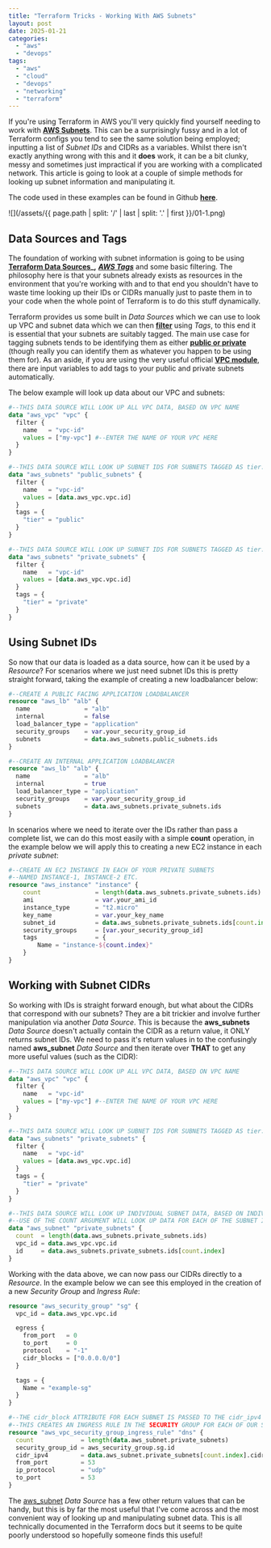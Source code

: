 ```yaml
---
title: "Terraform Tricks - Working With AWS Subnets"
layout: post
date: 2025-01-21
categories: 
  - "aws"
  - "devops"
tags: 
  - "aws"
  - "cloud"
  - "devops"
  - "networking"
  - "terraform"
---
```


If you're using Terraform in AWS you'll very quickly find yourself needing to work with **[AWS Subnets](https://docs.aws.amazon.com/vpc/latest/userguide/configure-subnets.html)**. This can be a surprisingly fussy and in a lot of Terraform configs you tend to see the same solution being employed; inputting a list of _Subnet IDs_ and CIDRs as a variables. Whilst there isn't exactly anything wrong with this and it **does** work, it can be a bit clunky, messy and sometimes just impractical if you are working with a complicated network. This article is going to look at a couple of simple methods for looking up subnet information and manipulating it.

The code used in these examples can be found in Github **[here](https://github.com/tinfoilcipher/blogexamples/tree/main/aws-subnet-data-sources)**.

![](/assets/{{ page.path | split: '/' | last | split: '.' | first }}/01-1.png)

## Data Sources and Tags

The foundation of working with subnet information is going to be using **[Terraform Data Sources](https://developer.hashicorp.com/terraform/language/data-sources)_,** **[_AWS Tags_](https://docs.aws.amazon.com/whitepapers/latest/tagging-best-practices/what-are-tags.html)** and some basic filtering. The philosophy here is that your subnets already exists as resources in the environment that you're working with and to that end you shouldn't have to waste time looking up their IDs or CIDRs manually just to paste them in to your code when the whole point of Terraform is to do this stuff dynamically.

Terraform provides us some built in _Data Sources_ which we can use to look up VPC and subnet data which we can then **[filter](https://registry.terraform.io/providers/fortinetdev/fortios/latest/docs/guides/fgt_filter)** using _Tags_, to this end it is essential that your subnets are suitably tagged. The main use case for tagging subnets tends to be identifying them as either [**public or private**](https://docs.aws.amazon.com/whitepapers/latest/tagging-best-practices/what-are-tags.html) (though really you can identify them as whatever you happen to be using them for). As an aside, if you are using the very useful official [**VPC module**](https://registry.terraform.io/modules/terraform-aws-modules/vpc/aws/latest), there are input variables to add tags to your public and private subnets automatically.

The below example will look up data about our VPC and subnets:

```terraform
#--THIS DATA SOURCE WILL LOOK UP ALL VPC DATA, BASED ON VPC NAME
data "aws_vpc" "vpc" {
  filter {
    name   = "vpc-id"
    values = ["my-vpc"] #--ENTER THE NAME OF YOUR VPC HERE
  }
}

#--THIS DATA SOURCE WILL LOOK UP SUBNET IDS FOR SUBNETS TAGGED AS tier: public
data "aws_subnets" "public_subnets" {
  filter {
    name   = "vpc-id"
    values = [data.aws_vpc.vpc.id]
  }
  tags = {
    "tier" = "public"
  }
}

#--THIS DATA SOURCE WILL LOOK UP SUBNET IDS FOR SUBNETS TAGGED AS tier: private
data "aws_subnets" "private_subnets" {
  filter {
    name   = "vpc-id"
    values = [data.aws_vpc.vpc.id]
  }
  tags = {
    "tier" = "private"
  }
}
```

## Using Subnet IDs

So now that our data is loaded as a data source, how can it be used by a _Resource_? For scenarios where we just need subnet IDs this is pretty straight forward, taking the example of creating a new loadbalancer below:

```terraform
#--CREATE A PUBLIC FACING APPLICATION LOADBALANCER
resource "aws_lb" "alb" {
  name               = "alb"
  internal           = false
  load_balancer_type = "application"
  security_groups    = var.your_security_group_id
  subnets            = data.aws_subnets.public_subnets.ids
}

#--CREATE AN INTERNAL APPLICATION LOADBALANCER
resource "aws_lb" "alb" {
  name               = "alb"
  internal           = true
  load_balancer_type = "application"
  security_groups    = var.your_security_group_id
  subnets            = data.aws_subnets.private_subnets.ids
}

```

In scenarios where we need to iterate over the IDs rather than pass a complete list, we can do this most easily with a simple **count** operation, in the example below we will apply this to creating a new EC2 instance in each _private subnet_:

```terraform
#--CREATE AN EC2 INSTANCE IN EACH OF YOUR PRIVATE SUBNETS
#--NAMED INSTANCE-1, INSTANCE-2 ETC.
resource "aws_instance" "instance" {
    count               = length(data.aws_subnets.private_subnets.ids)
    ami                 = var.your_ami_id
    instance_type       = "t2.micro"
    key_name            = var.your_key_name
    subnet_id           = data.aws_subnets.private_subnets.ids[count.index]
    security_groups     = [var.your_security_group_id]
    tags                = {
        Name = "instance-${count.index}"
    }
}
```

## Working with Subnet CIDRs

So working with IDs is straight forward enough, but what about the CIDRs that correspond with our subnets? They are a bit trickier and involve further manipulation via another _Data Source_. This is because the **aws\_subnets** _Data Source_ doesn't actually contain the CIDR as a return value, it ONLY returns subnet IDs. We need to pass it's return values in to the confusingly named **aws\_subnet** _Data Source_ and then iterate over **THAT** to get any more useful values (such as the CIDR):

```terraform
#--THIS DATA SOURCE WILL LOOK UP ALL VPC DATA, BASED ON VPC NAME
data "aws_vpc" "vpc" {
  filter {
    name   = "vpc-id"
    values = ["my-vpc"] #--ENTER THE NAME OF YOUR VPC HERE
  }
}

#--THIS DATA SOURCE WILL LOOK UP SUBNET IDS FOR SUBNETS TAGGED AS tier: private
data "aws_subnets" "private_subnets" {
  filter {
    name   = "vpc-id"
    values = [data.aws_vpc.vpc.id]
  }
  tags = {
    "tier" = "private"
  }
}

#--THIS DATA SOURCE WILL LOOK UP INDIVIDUAL SUBNET DATA, BASED ON INDIVIDUAL SUBNET ID.
#--USE OF THE COUNT ARGUMENT WILL LOOK UP DATA FOR EACH OF THE SUBNET IDS TAGGED AS tier: private
data "aws_subnet" "private_subnets" {
  count  = length(data.aws_subnets.private_subnets.ids)
  vpc_id = data.aws_vpc.vpc.id
  id     = data.aws_subnets.private_subnets.ids[count.index]
}
```

Working with the data above, we can now pass our CIDRs directly to a _Resource_. In the example below we can see this employed in the creation of a new _Security Group_ and _Ingress Rule_:

```terraform
resource "aws_security_group" "sg" {
  vpc_id = data.aws_vpc.vpc.id

  egress {
    from_port   = 0
    to_port     = 0
    protocol    = "-1"
    cidr_blocks = ["0.0.0.0/0"]
  }

  tags = {
    Name = "example-sg"
  }
}

#--THE cidr_block ATTRIBUTE FOR EACH SUBNET IS PASSED TO THE cidr_ipv4 INPUT
#--THIS CREATES AN INGRESS RULE IN THE SECURITY GROUP FOR EACH OF OUR SUBNET CIDRS
resource "aws_vpc_security_group_ingress_rule" "dns" {
  count             = length(data.aws_subnet.private_subnets)
  security_group_id = aws_security_group.sg.id
  cidr_ipv4         = data.aws_subnet.private_subnets[count.index].cidr_block
  from_port         = 53
  ip_protocol       = "udp"
  to_port           = 53
}
```

The [aws_subnet](https://registry.terraform.io/providers/hashicorp/aws/latest/docs/data-sources/subnet) _Data Source_ has a few other return values that can be handy, but this is by far the most useful that I've come across and the most convenient way of looking up and manipulating subnet data. This is all technically documented in the Terraform docs but it seems to be quite poorly understood so hopefully someone finds this useful!
